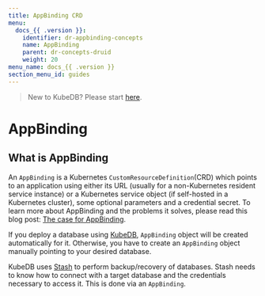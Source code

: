 ```yaml
---
title: AppBinding CRD
menu:
  docs_{{ .version }}:
    identifier: dr-appbinding-concepts
    name: AppBinding
    parent: dr-concepts-druid
    weight: 20
menu_name: docs_{{ .version }}
section_menu_id: guides
---
```


> New to KubeDB? Please start [here](/docs/README.md).

# AppBinding

## What is AppBinding

An `AppBinding` is a Kubernetes `CustomResourceDefinition`(CRD) which points to an application using either its URL (usually for a non-Kubernetes resident service instance) or a Kubernetes service object (if self-hosted in a Kubernetes cluster), some optional parameters and a credential secret. To learn more about AppBinding and the problems it solves, please read this blog post: [The case for AppBinding](https://appscode.com/blog/post/the-case-for-appbinding).

If you deploy a database using [KubeDB](https://kubedb.com/docs/0.11.0/concepts/), `AppBinding` object will be created automatically for it. Otherwise, you have to create an `AppBinding` object manually pointing to your desired database.

KubeDB uses [Stash](https://appscode.com/products/stash/) to perform backup/recovery of databases. Stash needs to know how to connect with a target database and the credentials necessary to access it. This is done via an `AppBinding`.

[//]: # (## AppBinding CRD Specification)

[//]: # ()
[//]: # (Like any official Kubernetes resource, an `AppBinding` has `TypeMeta`, `ObjectMeta` and `Spec` sections. However, unlike other Kubernetes resources, it does not have a `Status` section.)

[//]: # ()
[//]: # (An `AppBinding` object created by `KubeDB` for PostgreSQL database is shown below,)

[//]: # ()
[//]: # (```yaml)

[//]: # (apiVersion: appcatalog.appscode.com/v1alpha1)

[//]: # (kind: AppBinding)

[//]: # (metadata:)

[//]: # (  name: quick-postgres)

[//]: # (  namespace: demo)

[//]: # (  labels:)

[//]: # (    app.kubernetes.io/component: database)

[//]: # (    app.kubernetes.io/instance: quick-postgres)

[//]: # (    app.kubernetes.io/managed-by: kubedb.com)

[//]: # (    app.kubernetes.io/name: postgres)

[//]: # (    app.kubernetes.io/version: "10.2"-v2)

[//]: # (    app.kubernetes.io/name: postgreses.kubedb.com)

[//]: # (    app.kubernetes.io/instance: quick-postgres)

[//]: # (spec:)

[//]: # (  type: kubedb.com/postgres)

[//]: # (  secret:)

[//]: # (    name: quick-postgres-auth)

[//]: # (  clientConfig:)

[//]: # (    service:)

[//]: # (      name: quick-postgres)

[//]: # (      path: /)

[//]: # (      port: 5432)

[//]: # (      query: sslmode=disable)

[//]: # (      scheme: postgresql)

[//]: # (  secretTransforms:)

[//]: # (    - renameKey:)

[//]: # (        from: POSTGRES_USER)

[//]: # (        to: username)

[//]: # (    - renameKey:)

[//]: # (        from: POSTGRES_PASSWORD)

[//]: # (        to: password)

[//]: # (  version: "10.2")

[//]: # (```)

[//]: # ()
[//]: # (Here, we are going to describe the sections of an `AppBinding` crd.)

[//]: # ()
[//]: # (### AppBinding `Spec`)

[//]: # ()
[//]: # (An `AppBinding` object has the following fields in the `spec` section:)

[//]: # ()
[//]: # (#### spec.type)

[//]: # ()
[//]: # (`spec.type` is an optional field that indicates the type of the app that this `AppBinding` is pointing to. Stash uses this field to resolve the values of `TARGET_APP_TYPE`, `TARGET_APP_GROUP` and `TARGET_APP_RESOURCE` variables of [BackupBlueprint]&#40;https://appscode.com/products/stash/latest/concepts/crds/backupblueprint/&#41; object.)

[//]: # ()
[//]: # (This field follows the following format: `<app group>/<resource kind>`. The above AppBinding is pointing to a `postgres` resource under `kubedb.com` group.)

[//]: # ()
[//]: # (Here, the variables are parsed as follows:)

[//]: # ()
[//]: # (|       Variable        |                                                               Usage                                                               |)

[//]: # (| --------------------- | --------------------------------------------------------------------------------------------------------------------------------- |)

[//]: # (| `TARGET_APP_GROUP`    | Represents the application group where the respective app belongs &#40;i.e: `kubedb.com`&#41;.                                            |)

[//]: # (| `TARGET_APP_RESOURCE` | Represents the resource under that application group that this appbinding represents &#40;i.e: `postgres`&#41;.                           |)

[//]: # (| `TARGET_APP_TYPE`     | Represents the complete type of the application. It's simply `TARGET_APP_GROUP/TARGET_APP_RESOURCE` &#40;i.e: `kubedb.com/postgres`&#41;. |)

[//]: # ()
[//]: # (#### spec.secret)

[//]: # ()
[//]: # (`spec.secret` specifies the name of the secret which contains the credentials that are required to access the database. This secret must be in the same namespace as the `AppBinding`.)

[//]: # ()
[//]: # (This secret must contain the following keys:)

[//]: # ()
[//]: # (PostgreSQL :)

[//]: # ()
[//]: # (| Key                 | Usage                                               |)

[//]: # (| ------------------- | --------------------------------------------------- |)

[//]: # (| `POSTGRES_USER`     | Username of the target database.                    |)

[//]: # (| `POSTGRES_PASSWORD` | Password for the user specified by `POSTGRES_USER`. |)

[//]: # ()
[//]: # (MySQL :)

[//]: # ()
[//]: # (| Key        | Usage                                          |)

[//]: # (| ---------- | ---------------------------------------------- |)

[//]: # (| `username` | Username of the target database.               |)

[//]: # (| `password` | Password for the user specified by `username`. |)

[//]: # ()
[//]: # (MongoDB :)

[//]: # ()
[//]: # (| Key        | Usage                                          |)

[//]: # (| ---------- | ---------------------------------------------- |)

[//]: # (| `username` | Username of the target database.               |)

[//]: # (| `password` | Password for the user specified by `username`. |)

[//]: # ()
[//]: # (Elasticsearch:)

[//]: # ()
[//]: # (|       Key        |          Usage          |)

[//]: # (| ---------------- | ----------------------- |)

[//]: # (| `ADMIN_USERNAME` | Admin username          |)

[//]: # (| `ADMIN_PASSWORD` | Password for admin user |)

[//]: # ()
[//]: # (#### spec.clientConfig)

[//]: # ()
[//]: # (`spec.clientConfig` defines how to communicate with the target database. You can use either an URL or a Kubernetes service to connect with the database. You don't have to specify both of them.)

[//]: # ()
[//]: # (You can configure following fields in `spec.clientConfig` section:)

[//]: # ()
[//]: # (- **spec.clientConfig.url**)

[//]: # ()
[//]: # (  `spec.clientConfig.url` gives the location of the database, in standard URL form &#40;i.e. `[scheme://]host:port/[path]`&#41;. This is particularly useful when the target database is running outside of the Kubernetes cluster. If your database is running inside the cluster, use `spec.clientConfig.service` section instead.)

[//]: # ()
[//]: # (  > Note that, attempting to use a user or basic auth &#40;e.g. `user:password@host:port`&#41; is not allowed. Stash will insert them automatically from the respective secret. Fragments &#40;"#..."&#41; and query parameters &#40;"?..."&#41; are not allowed either.)

[//]: # ()
[//]: # (- **spec.clientConfig.service**)

[//]: # ()
[//]: # (  If you are running the database inside the Kubernetes cluster, you can use Kubernetes service to connect with the database. You have to specify the following fields in `spec.clientConfig.service` section if you manually create an `AppBinding` object.)

[//]: # ()
[//]: # (  - **name :** `name` indicates the name of the service that connects with the target database.)

[//]: # (  - **scheme :** `scheme` specifies the scheme &#40;i.e. http, https&#41; to use to connect with the database.)

[//]: # (  - **port :** `port` specifies the port where the target database is running.)

[//]: # ()
[//]: # (- **spec.clientConfig.insecureSkipTLSVerify**)

[//]: # ()
[//]: # (  `spec.clientConfig.insecureSkipTLSVerify` is used to disable TLS certificate verification while connecting with the database. We strongly discourage to disable TLS verification during backup. You should provide the respective CA bundle through `spec.clientConfig.caBundle` field instead.)

[//]: # ()
[//]: # (- **spec.clientConfig.caBundle**)

[//]: # ()
[//]: # (  `spec.clientConfig.caBundle` is a PEM encoded CA bundle which will be used to validate the serving certificate of the database.)

[//]: # (## Next Steps)

[//]: # ()
[//]: # (- Learn how to use KubeDB to manage various databases [here]&#40;/docs/guides/README.md&#41;.)

[//]: # (- Want to hack on KubeDB? Check our [contribution guidelines]&#40;/docs/CONTRIBUTING.md&#41;.)
